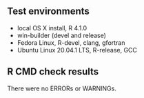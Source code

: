 ## Test environments

* local OS X install, R 4.1.0
* win-builder (devel and release)
* Fedora Linux, R-devel, clang, gfortran
* Ubuntu Linux 20.04.1 LTS, R-release, GCC

## R CMD check results

There were no ERRORs or WARNINGs. 


